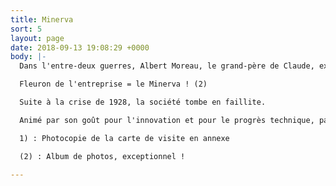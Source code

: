 ```yaml
---
title: Minerva
sort: 5
layout: page
date: 2018-09-13 19:08:29 +0000
body: |-
  Dans l'entre-deux guerres, Albert Moreau, le grand-père de Claude, exerce à Bruxelles la fonction de directeur de l'Agence des Automobiles (1).

  Fleuron de l'entreprise = le Minerva ! (2)

  Suite à la crise de 1928, la société tombe en faillite.

  Animé par son goût pour l'innovation et pour le progrès technique, passionné de mécanique, Monsieur Moreau monte va propre affaire, en 1932, avec son fils René, père de Claude, et son associé, Monsieur

  1) : Photocopie de la carte de visite en annexe

  (2) : Album de photos, exceptionnel !

---
```

